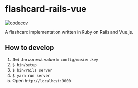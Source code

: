 # flashcard-rails-vue

[![codecov](https://codecov.io/gh/hioki-daichi/flashcard-rails-vue/branch/master/graph/badge.svg)](https://codecov.io/gh/hioki-daichi/flashcard-rails-vue)

A flashcard implementation written in Ruby on Rails and Vue.js.

## How to develop

1. Set the correct value in `config/master.key`
1. `$ bin/setup`
1. `$ bin/rails server`
1. `$ yarn run server`
1. Open `http://localhost:3000`
